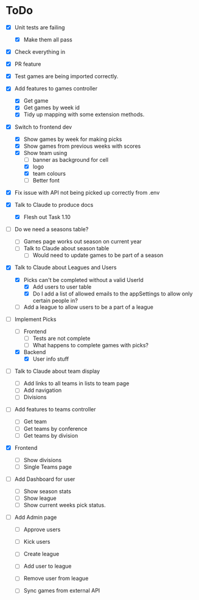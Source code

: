 ```

```

# ToDo #

- [x] Unit tests are failing

  - [x] Make them all pass
- [x] Check everything in
- [x] PR feature
- [x] Test games are being imported correctly.
- [x] Add features to games controller

  - [x] Get game
  - [x] Get games by week id
  - [x] Tidy up mapping with some extension methods.
- [x] Switch to frontend dev

  - [x] Show games by week for making picks
  - [x] Show games from previous weeks with scores
  - [x] Show team using
    - [ ]  banner as background for cell
    - [x]  logo  
    - [x] team colours
    - [ ] Better font
- [x] Fix issue with API not being picked up correctly from .env
- [x] Talk to Claude to produce docs
  - [x] Flesh out Task 1.10
- [ ] Do we need a seasons table?
  - [ ] Games page works out season on current year
  - [ ] Talk to Claude about season table
    - [ ] Would need to update games to be part of a season
- [x] Talk to Claude about Leagues and Users
  - [x] Picks can't be completed without a valid UserId
    - [x] Add users to user table
    - [x] Do I add a list of allowed emails to the appSettings to allow only certain people in?

  - [ ] Add a league to allow users to be a part of a league
- [ ] Implement Picks
  - [ ] Frontend
    - [ ] Tests are not complete
    - [ ] What happens to complete games with picks?
  - [x] Backend
    - [x] User info stuff
- [ ] Talk to Claude about team display
  - [ ] Add links to all teams in lists to team page
  - [ ] Add navigation
  - [ ] Divisions
- [ ] Add features to teams controller

  - [ ] Get team
  - [ ] Get teams by conference
  - [ ] Get teams by division
- [x] Frontend
  - [ ] Show divisions
  - [ ] Single Teams page
- [ ] Add Dashboard for user
  - [ ] Show season stats
  - [ ] Show league
  - [ ] Show current weeks pick status.
- [ ] Add Admin page
  - [ ] Approve users
  - [ ] Kick users
  - [ ] Create league
  - [ ] Add user to league
  - [ ] Remove user from league 
  - [ ] Sync games from external API

